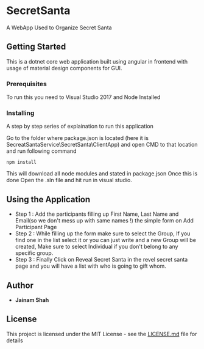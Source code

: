 # SecretSanta

A WebApp Used to Organize Secret Santa

## Getting Started

This is a dotnet core web application built using angular in frontend with usage of material design components for GUI.

### Prerequisites

To run this you need to Visual Studio 2017 and Node Installed

### Installing

A step by step series of explaination to run this application

Go to the folder where package.json is located (here it is SecreatSantaService\SecretSanta\ClientApp) and open CMD to that location and run following command

```
npm install
```

This will download all node modules and stated in package.json 
Once this is done Open the .sln file and hit run in visual studio.

## Using the Application

* Step 1 : Add the participants filling up First Name, Last Name and Email(so we don't mess up with same names !) the simple form on Add Participant Page
* Step 2 : While filling up the form make sure to select the Group, If you find one in the list select it or you can just write and a new Group will be created, Make sure to select Individual if you don't belong to any specific group.
* Step 3 : Finally Click on Reveal Secret Santa in the revel secret santa page and you will have a list with who is going to gift whom.
      </ul>

## Author

* **Jainam Shah**

## License

This project is licensed under the MIT License - see the [LICENSE.md](LICENSE.md) file for details
